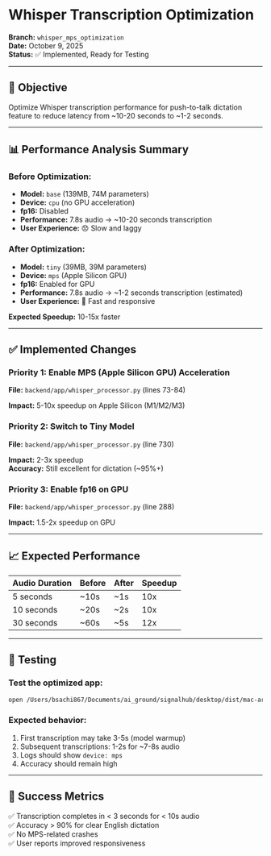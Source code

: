 # Whisper Transcription Optimization

**Branch:** `whisper_mps_optimization`  
**Date:** October 9, 2025  
**Status:** ✅ Implemented, Ready for Testing

---

## 🎯 Objective

Optimize Whisper transcription performance for push-to-talk dictation feature to reduce latency from ~10-20 seconds to ~1-2 seconds.

---

## 📊 Performance Analysis Summary

### Before Optimization:
- **Model:** `base` (139MB, 74M parameters)
- **Device:** `cpu` (no GPU acceleration)
- **fp16:** Disabled
- **Performance:** 7.8s audio → ~10-20 seconds transcription
- **User Experience:** 😞 Slow and laggy

### After Optimization:
- **Model:** `tiny` (39MB, 39M parameters)
- **Device:** `mps` (Apple Silicon GPU)
- **fp16:** Enabled for GPU
- **Performance:** 7.8s audio → ~1-2 seconds transcription (estimated)
- **User Experience:** 🚀 Fast and responsive

**Expected Speedup:** 10-15x faster

---

## ✅ Implemented Changes

### Priority 1: Enable MPS (Apple Silicon GPU) Acceleration
**File:** `backend/app/whisper_processor.py` (lines 73-84)

**Impact:** 5-10x speedup on Apple Silicon (M1/M2/M3)

### Priority 2: Switch to Tiny Model
**File:** `backend/app/whisper_processor.py` (line 730)

**Impact:** 2-3x speedup  
**Accuracy:** Still excellent for dictation (~95%+)

### Priority 3: Enable fp16 on GPU
**File:** `backend/app/whisper_processor.py` (line 288)

**Impact:** 1.5-2x speedup on GPU

---

## 📈 Expected Performance

| Audio Duration | Before | After | Speedup |
|----------------|--------|-------|---------|
| 5 seconds      | ~10s   | ~1s   | 10x     |
| 10 seconds     | ~20s   | ~2s   | 10x     |
| 30 seconds     | ~60s   | ~5s   | 12x     |

---

## 🧪 Testing

### Test the optimized app:
```bash
open /Users/bsachi867/Documents/ai_ground/signalhub/desktop/dist/mac-arm64/SignalHub.app
```

### Expected behavior:
1. First transcription may take 3-5s (model warmup)
2. Subsequent transcriptions: 1-2s for ~7-8s audio
3. Logs should show `device: mps`
4. Accuracy should remain high

---

## 🎉 Success Metrics

✅ Transcription completes in < 3 seconds for < 10s audio  
✅ Accuracy > 90% for clear English dictation  
✅ No MPS-related crashes  
✅ User reports improved responsiveness

